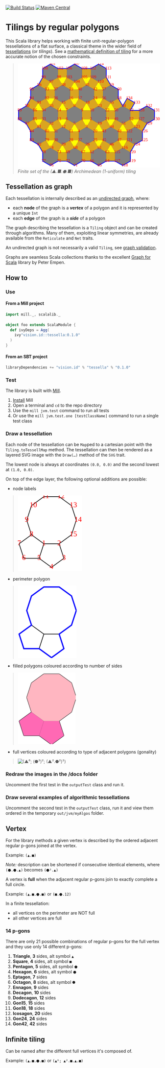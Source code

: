 [![Build Status][travis-badge]][travis-link] [![Maven Central][maven-badge]][maven-link]
# Tilings by regular polygons
This Scala library helps working with finite unit-regular-polygon tessellations of a flat surface, a classical theme in the wider field of [tessellations](https://en.wikipedia.org/wiki/Tessellation) (or _tilings_). See a [mathematical definition of tiling](docs/tiling-definition.md) for a more accurate notion of the chosen constraints.

> ![(▲.■.⬣.■)](docs/(▲.■.⬣.■).svg)
> _Finite set of the (▲.■.⬣.■) Archimedean (1-uniform) tiling_

## Tessellation as graph
Each tessellation is internally described as an [undirected graph](https://en.wikipedia.org/wiki/Graph_(discrete_mathematics)#Undirected_graph), where:

*    each **node** of the graph is a _**vertex**_ of a polygon and it is represented by a unique `Int`
*    each **edge** of the graph is a _**side**_ of a polygon

The graph describing the tessellation is a `Tiling` object and can be created through algorithms.
Many of them, exploiting linear symmetries, are already available from the `Reticulate` and `Net` traits.

An undirected graph is not necessarily a valid `Tiling`, see [graph validation](docs/graph-validation.md).

Graphs are seamless Scala collections thanks to the excellent [Graph for Scala](https://scala-graph.org/) library by Peter Empen.

## How to

### Use

#### From a Mill project
```scala
import mill._, scalalib._

object foo extends ScalaModule {
  def ivyDeps = Agg(
    ivy"vision.id::tessella:0.1.0"
  )
}
```

#### From an SBT project
```scala
libraryDependencies += "vision.id" % "tessella" % "0.1.0"
```

### Test
The library is built with [Mill](http://www.lihaoyi.com/mill).

1.    [Install](http://www.lihaoyi.com/mill/#installation) Mill
2.    Open a terminal and `cd` to the repo directory
3.    Use the `mill jvm.test` command to run all tests
4.    Or use the `mill jvm.test.one [testClassName]` command to run a single test class

### Draw a tessellation
Each node of the tessellation can be `Map`ped to a cartesian point with the `Tiling.toTessellMap` method. The tessellation can then be rendered as a layered SVG image with the `Draw(…)` method of the `SVG` trait.

The lowest node is always at coordinates `(0.0, 0.0)` and the second lowest at `(1.0, 0.0)`.

On top of the edge layer, the following optional additions are possible:
*    node labels
> ![(⬟².10)_label](docs/(⬟².10)_label.svg)
*    perimeter polygon
> ![(⬟².10)_perimeter](docs/(⬟².10)_perimeter.svg)
*    filled polygons coloured according to number of sides
> ![(⬟².10)_filled](docs/(⬟².10)_filled.svg)
*    full vertices coloured according to type of adjacent polygons (gonality)
> ![(▲⁶; (⬣³)²; (▲².⬣²)²)](docs/(▲⁶;(⬣³)²;(▲².⬣²)²).svg)

### Redraw the images in the /docs folder

Uncomment the first test in the `outputTest` class and run it.

### Draw several examples of algorithmic tessellations

Uncomment the second test in the `outputTest` class, run it and view them ordered in the temporary `out/jvm/myAlgos` folder.

## Vertex
For the library methods a given vertex is described by the ordered adjacent regular p-gons joined at the vertex.

Example: `(▲.■)`

_Note:_ description can be shortened if consecutive identical elements, where `(⬣.⬣.▲)` becomes `(⬣².▲)`

A vertex is **full** when the adjacent regular p-gons join to exactly complete a full circle.

Example: `(▲.■.⬣.■)` or `(■.⬣.12)`

In a finite tessellation:
*    all vertices on the perimeter are NOT full
*    all other vertices are full

### 14 p-gons
There are only 21 possible combinations of regular p-gons for the full vertex and they use only 14 different p-gons:

1.    **Triangle**, **3** sides, alt symbol `▲`
2.    **Square**, **4** sides, alt symbol `■`
3.    **Pentagon**, **5** sides, alt symbol `⬟`
4.    **Hexagon**, **6** sides, alt symbol `⬣`
5.    **Eptagon**, **7** sides
6.    **Octagon**, **8** sides, alt symbol `⯃`
7.    **Ennagon**, **9** sides
8.    **Decagon**, **10** sides
9.    **Dodecagon**, **12** sides
10.    **Gon15**, **15** sides
11.    **Gon18**, **18** sides
12.    **Icosagon**, **20** sides
13.    **Gon24**, **24** sides
14.    **Gon42**, **42** sides

## Infinite tiling
Can be named after the different full vertices it's composed of.

Example: `(▲.■.⬣.■)` or `(▲⁶; ▲².■.▲.■)`

[travis-badge]: https://travis-ci.org/mcallisto/tessella.svg
[travis-link]: https://travis-ci.org/mcallisto/tessella
[maven-badge]: https://maven-badges.herokuapp.com/maven-central/vision.id/tessella_2.12/badge.svg
[maven-link]: https://maven-badges.herokuapp.com/maven-central/vision.id/tessella_2.12